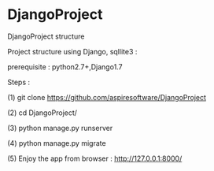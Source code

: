 # DjangoProject
DjangoProject structure

Project structure using Django, sqllite3 :

prerequisite : python2.7+,Django1.7

Steps :

(1) git clone https://github.com/aspiresoftware/DjangoProject

(2) cd DjangoProject/

(3) python manage.py runserver

(4) python manage.py migrate

(5) Enjoy the app from browser : http://127.0.0.1:8000/
